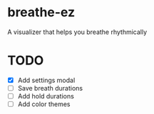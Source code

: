 # breathe-ez
 A visualizer that helps you breathe rhythmically

# TODO
- [x] Add settings modal
- [ ] Save breath durations
- [ ] Add hold durations
- [ ] Add color themes